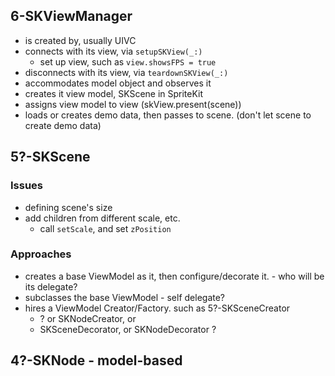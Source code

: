 
## 6-SKViewManager

* is created by, usually UIVC
* connects with its view, via `setupSKView(_:)`
  * set up view, such as `view.showsFPS = true`
* disconnects with its view, via `teardownSKView(_:)`
* accommodates model object and observes it
* creates it view model, SKScene in SpriteKit
* assigns view model to view (skView.present(scene))
* loads or creates demo data, then passes to scene. (don't let scene to create demo data)


## 5?-SKScene

### Issues

* defining scene's size
* add children from different scale, etc.
  * call `setScale`, and set `zPosition`

### Approaches

* creates a base ViewModel as it, then configure/decorate it. - who will be its delegate?
* subclasses the base ViewModel - self delegate?
* hires a ViewModel Creator/Factory. such as 5?-SKSceneCreator
  * ? or SKNodeCreator, or
  * SKSceneDecorator, or SKNodeDecorator ?


## 4?-SKNode - model-based
